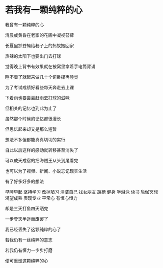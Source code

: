 # 若我有一颗纯粹的心


我曾有一颗纯粹的心

清晨或黄昏在老家的花圃中凝视苔藓

长夏里抓苍蝇给巷子上的蚂蚁搬回家

热辣的太阳下也要出门去打球

觉得晚上背书有效果就在被窝里拿着手电筒背诵

睡不着了就起来做几十个俯卧撑再睡觉

为了考试成绩好看些每天奔走去上课

下着雨也要尝尝赶雨去打球的滋味

但相关的记忆也到此为止了

虽然那个时候的记忆都很漫长

但思忆起来却又是那么短暂

想法不多但都能真真切切的实行

自此以后这样的感动就转移甚至消失了

可以成天成宿的把海贼王从头到尾看完

也可以为了视频、新闻、小说忘记现实生活

有了好多好多的想法

早睡早起 坚持学习 改掉陋习 清洁自己 找女朋友 跳槽 健身 学游泳 读书 瑜伽冥想 渴望成熟 表现专业 平常心 有恒心恒力 

却是三天打鱼四天晒完

一步登天半途而废罢了

我已经丢失了这颗纯粹的心了

若我仍有一丝纯粹的意志

若我仍有恒力一步步打磨

便可重塑这颗纯粹的心
